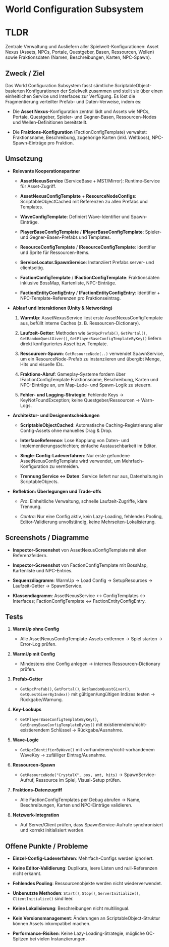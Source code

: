 # World Configuration Subsystem

# TLDR

Zentrale Verwaltung und Ausliefern aller Spielwelt-Konfigurationen: Asset Nexus (Assets, NPCs, Portale, Questgeber, Basen, Ressourcen, Wellen) sowie Fraktionsdaten (Namen, Beschreibungen, Karten, NPC-Spawn).

## Zweck / Ziel

Das World Configuration Subsystem fasst sämtliche ScriptableObject-basierten Konfigurationen der Spielwelt zusammen und stellt sie über einen einheitlichen Service und Interfaces zur Verfügung. Es löst die Fragmentierung verteilter Prefab- und Daten-Verweise, indem es:

- Die **Asset Nexus**-Konfiguration zentral lädt und Assets wie NPCs, Portale, Questgeber, Spieler- und Gegner-Basen, Ressourcen-Nodes und Wellen-Definitionen bereitstellt.
    
- Die **Fraktions-Konfiguration** (FactionConfigTemplate) verwaltet: Fraktionsname, Beschreibung, zugehörige Karten (inkl. Weltboss), NPC-Spawn-Einträge pro Fraktion.
    

## Umsetzung

- **Relevante Kooperationspartner**
    
    - **AssetNexusService** (ServiceBase + MST/Mirror): Runtime-Service für Asset-Zugriff.
        
    - **AssetNexusConfigTemplate** + **ResourceNodeConfigs**: ScriptableObjectCached mit Referenzen zu allen Prefabs und Templates.
        
    - **WaveConfigTemplate**: Definiert Wave-Identifier und Spawn-Einträge.
        
    - **PlayerBaseConfigTemplate** / **IPlayerBaseConfigTemplate**: Spieler- und Gegner-Basen-Prefabs und Templates.
        
    - **ResourceConfigTemplate** / **IResourceConfigTemplate**: Identifier und Sprite für Ressourcen-Items.
        
    - **ServiceLocator.SpawnService**: Instanziiert Prefabs server- und clientseitig.
        
    - **FactionConfigTemplate** / **IFactionConfigTemplate**: Fraktionsdaten inklusive BossMap, Kartenliste, NPC-Einträge.
        
    - **FactionEntityConfigEntry** / **IFactionEntityConfigEntry**: Identifier + NPC-Template-Referenzen pro Fraktionseintrag.
        
- **Ablauf und Interaktionen (Unity & Networking)**
    
    1. **WarmUp**: AssetNexusService liest erste AssetNexusConfigTemplate aus, befüllt interne Caches (z. B. Ressourcen-Dictionary).
        
    2. **Laufzeit-Getter**: Methoden wie `GetNpcPrefab()`, `GetPortal()`, `GetRandomQuestGiver()`, `GetPlayerBaseConfigTemplateByKey()` liefern direkt konfiguriertes Asset bzw. Template.
        
    3. **Ressourcen-Spawn**: `GetResourceNode(..)` verwendet SpawnService, um ein ResourceNode-Prefab zu instanziieren und übergibt Menge, Hits und visuelle IDs.
        
    4. **Fraktions-Abruf**: Gameplay-Systeme fordern über IFactionConfigTemplate Fraktionsname, Beschreibung, Karten und NPC-Einträge an, um Map-Lade- und Spawn-Logik zu steuern.
        
    5. **Fehler- und Logging-Strategie**: Fehlende Keys → KeyNotFoundException; keine Questgeber/Ressourcen → Warn-Logs.
        
- **Architektur- und Designentscheidungen**
    
    - **ScriptableObjectCached**: Automatische Caching-Registrierung aller Config-Assets ohne manuelles Drag & Drop.
        
    - **InterfaceReference**: Lose Kopplung von Daten- und Implementierungsschichten; einfache Austauschbarkeit im Editor.
        
    - **Single-Config-Ladeverfahren**: Nur erste gefundene AssetNexusConfigTemplate wird verwendet, um Mehrfach-Konfiguration zu vermeiden.
        
    - **Trennung Service ↔ Daten**: Service liefert nur aus, Datenhaltung in ScriptableObjects.
        
- **Reflektion: Überlegungen und Trade-offs**
    
    - _Pro_: Einheitliche Verwaltung, schnelle Laufzeit-Zugriffe, klare Trennung.
        
    - _Contra_: Nur eine Config aktiv, kein Lazy-Loading, fehlendes Pooling, Editor-Validierung unvollständig, keine Mehrseiten-Lokalisierung.
        

## Screenshots / Diagramme

- **Inspector-Screenshot** von AssetNexusConfigTemplate mit allen Referenzfeldern.
    
- **Inspector-Screenshot** von FactionConfigTemplate mit BossMap, Kartenliste und NPC-Entries.
    
- **Sequenzdiagramm**: WarmUp → Load Config → SetupResources → Laufzeit-Getter → SpawnService.
    
- **Klassendiagramm**: AssetNexusService ↔ ConfigTemplates ↔ Interfaces; FactionConfigTemplate ↔ FactionEntityConfigEntry.
    

## Tests

1. **WarmUp ohne Config**
    
    - Alle AssetNexusConfigTemplate-Assets entfernen → Spiel starten → Error-Log prüfen.
        
2. **WarmUp mit Config**
    
    - Mindestens eine Config anlegen → internes Ressourcen-Dictionary prüfen.
        
3. **Prefab-Getter**
    
    - `GetNpcPrefab()`, `GetPortal()`, `GetRandomQuestGiver()`, `GetQuestGiverByIndex()` mit gültigen/ungültigen Indizes testen → Rückgabe/Warnung.
        
4. **Key-Lookups**
    
    - `GetPlayerBaseConfigTemplateByKey()`, `GetEnemyBaseConfigTemplateByKey()` mit existierendem/nicht-existierendem Schlüssel → Rückgabe/Ausnahme.
        
5. **Wave-Logic**
    
    - `GetNpcIdentifierByWave()` mit vorhandenem/nicht-vorhandenem WaveKey → zufälliger Eintrag/Ausnahme.
        
6. **Ressourcen-Spawn**
    
    - `GetResourceNode("CrystalX", pos, amt, hits)` → SpawnService-Aufruf, Ressource im Spiel, Visual-Setup prüfen.
        
7. **Fraktions-Datenzugriff**
    
    - Alle FactionConfigTemplates per Debug abrufen → Name, Beschreibungen, Karten und NPC-Einträge validieren.
        
8. **Netzwerk-Integration**
    
    - Auf Server/Client prüfen, dass SpawnService-Aufrufe synchronisiert und korrekt initialisiert werden.
        

## Offene Punkte / Probleme

- **Einzel-Config-Ladeverfahren**: Mehrfach-Configs werden ignoriert.
    
- **Keine Editor-Validierung**: Duplikate, leere Listen und null-Referenzen nicht erkannt.
    
- **Fehlendes Pooling**: Ressourcenobjekte werden nicht wiederverwendet.
    
- **Unbenutzte Methoden**: `Start()`, `Stop()`, `ServerInitialize()`, `ClientInitialize()` sind leer.
    
- **Keine Lokalisierung**: Beschreibungen nicht multilingual.
    
- **Kein Versionsmanagement**: Änderungen an ScriptableObject-Struktur können Assets inkompatibel machen.
    
- **Performance-Risiken**: Keine Lazy-Loading-Strategie, mögliche GC-Spitzen bei vielen Instanziierungen.